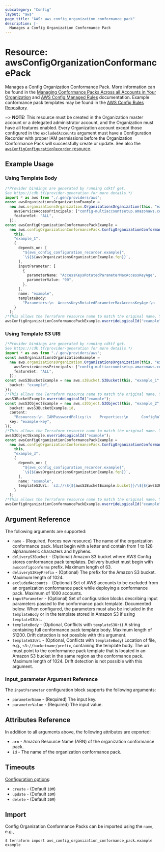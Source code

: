 ```yaml
---
subcategory: "Config"
layout: "aws"
page_title: "AWS: aws_config_organization_conformance_pack"
description: |-
  Manages a Config Organization Conformance Pack
---
```


# Resource: awsConfigOrganizationConformancePack

Manages a Config Organization Conformance Pack. More information can be found in the [Managing Conformance Packs Across all Accounts in Your Organization](https://docs.aws.amazon.com/config/latest/developerguide/conformance-pack-organization-apis.html) and [AWS Config Managed Rules](https://docs.aws.amazon.com/config/latest/developerguide/evaluate-config_use-managed-rules.html) documentation. Example conformance pack templates may be found in the [AWS Config Rules Repository](https://github.com/awslabs/aws-config-rules/tree/master/aws-config-conformance-packs).

\~> **NOTE:** This resource must be created in the Organization master account or a delegated administrator account, and the Organization must have all features enabled. Every Organization account except those configured in the `excludedAccounts` argument must have a Configuration Recorder with proper IAM permissions before the Organization Conformance Pack will successfully create or update. See also the [`awsConfigConfigurationRecorder` resource](/docs/providers/aws/r/config_configuration_recorder.html).

## Example Usage

### Using Template Body

```typescript
/*Provider bindings are generated by running cdktf get.
See https://cdk.tf/provider-generation for more details.*/
import * as aws from "./.gen/providers/aws";
const awsOrganizationsOrganizationExample =
  new aws.organizationsOrganization.OrganizationsOrganization(this, "example", {
    awsServiceAccessPrincipals: ["config-multiaccountsetup.amazonaws.com"],
    featureSet: "ALL",
  });
const awsConfigOrganizationConformancePackExample =
  new aws.configOrganizationConformancePack.ConfigOrganizationConformancePack(
    this,
    "example_1",
    {
      depends_on: [
        "${aws_config_configuration_recorder.example}",
        `\${${awsOrganizationsOrganizationExample.fqn}}`,
      ],
      inputParameter: [
        {
          parameterName: "AccessKeysRotatedParameterMaxAccessKeyAge",
          parameterValue: "90",
        },
      ],
      name: "example",
      templateBody:
        "Parameters:\n  AccessKeysRotatedParameterMaxAccessKeyAge:\n    Type: String\nResources:\n  IAMPasswordPolicy:\n    Properties:\n      ConfigRuleName: IAMPasswordPolicy\n      Source:\n        Owner: AWS\n        SourceIdentifier: IAM_PASSWORD_POLICY\n    Type: AWS::Config::ConfigRule\n",
    }
  );
/*This allows the Terraform resource name to match the original name. You can remove the call if you don't need them to match.*/
awsConfigOrganizationConformancePackExample.overrideLogicalId("example");

```

### Using Template S3 URI

```typescript
/*Provider bindings are generated by running cdktf get.
See https://cdk.tf/provider-generation for more details.*/
import * as aws from "./.gen/providers/aws";
const awsOrganizationsOrganizationExample =
  new aws.organizationsOrganization.OrganizationsOrganization(this, "example", {
    awsServiceAccessPrincipals: ["config-multiaccountsetup.amazonaws.com"],
    featureSet: "ALL",
  });
const awsS3BucketExample = new aws.s3Bucket.S3Bucket(this, "example_1", {
  bucket: "example",
});
/*This allows the Terraform resource name to match the original name. You can remove the call if you don't need them to match.*/
awsS3BucketExample.overrideLogicalId("example");
const awsS3ObjectExample = new aws.s3Object.S3Object(this, "example_2", {
  bucket: awsS3BucketExample.id,
  content:
    "Resources:\n  IAMPasswordPolicy:\n    Properties:\n      ConfigRuleName: IAMPasswordPolicy\n      Source:\n        Owner: AWS\n        SourceIdentifier: IAM_PASSWORD_POLICY\n    Type: AWS::Config::ConfigRule\n",
  key: "example-key",
});
/*This allows the Terraform resource name to match the original name. You can remove the call if you don't need them to match.*/
awsS3ObjectExample.overrideLogicalId("example");
const awsConfigOrganizationConformancePackExample =
  new aws.configOrganizationConformancePack.ConfigOrganizationConformancePack(
    this,
    "example_3",
    {
      depends_on: [
        "${aws_config_configuration_recorder.example}",
        `\${${awsOrganizationsOrganizationExample.fqn}}`,
      ],
      name: "example",
      templateS3Uri: `s3://\${${awsS3BucketExample.bucket}}/\${${awsS3ObjectExample.key}}`,
    }
  );
/*This allows the Terraform resource name to match the original name. You can remove the call if you don't need them to match.*/
awsConfigOrganizationConformancePackExample.overrideLogicalId("example");

```

## Argument Reference

The following arguments are supported:

* `name` - (Required, Forces new resource) The name of the organization conformance pack. Must begin with a letter and contain from 1 to 128 alphanumeric characters and hyphens.
* `deliveryS3Bucket` - (Optional) Amazon S3 bucket where AWS Config stores conformance pack templates. Delivery bucket must begin with `awsconfigconforms` prefix. Maximum length of 63.
* `deliveryS3KeyPrefix` - (Optional) The prefix for the Amazon S3 bucket. Maximum length of 1024.
* `excludedAccounts` - (Optional) Set of AWS accounts to be excluded from an organization conformance pack while deploying a conformance pack. Maximum of 1000 accounts.
* `inputParameter` - (Optional) Set of configuration blocks describing input parameters passed to the conformance pack template. Documented below. When configured, the parameters must also be included in the `templateBody` or in the template stored in Amazon S3 if using `templateS3Uri`.
* `templateBody` - (Optional, Conflicts with `templateS3Uri`) A string containing full conformance pack template body. Maximum length of 51200. Drift detection is not possible with this argument.
* `templateS3Uri` - (Optional, Conflicts with `templateBody`) Location of file, e.g., `s3://bucketname/prefix`, containing the template body. The uri must point to the conformance pack template that is located in an Amazon S3 bucket in the same region as the conformance pack. Maximum length of 1024. Drift detection is not possible with this argument.

### input\_parameter Argument Reference

The `inputParameter` configuration block supports the following arguments:

* `parameterName` - (Required) The input key.
* `parameterValue` - (Required) The input value.

## Attributes Reference

In addition to all arguments above, the following attributes are exported:

* `arn` - Amazon Resource Name (ARN) of the organization conformance pack.
* `id` - The name of the organization conformance pack.

## Timeouts

[Configuration options](https://developer.hashicorp.com/terraform/language/resources/syntax#operation-timeouts):

* `create` - (Default `10M`)
* `update` - (Default `10M`)
* `delete` - (Default `20M`)

## Import

Config Organization Conformance Packs can be imported using the `name`, e.g.,

```console
$ terraform import aws_config_organization_conformance_pack.example example
```
